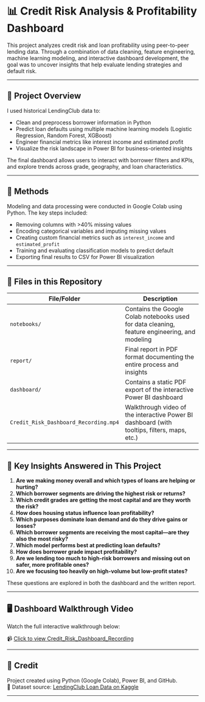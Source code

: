 # 📊 Credit Risk Analysis & Profitability Dashboard

This project analyzes credit risk and loan profitability using peer-to-peer lending data. Through a combination of data cleaning, feature engineering, machine learning modeling, and interactive dashboard development, the goal was to uncover insights that help evaluate lending strategies and default risk.

---

## 🧠 Project Overview

I used historical LendingClub data to:

- Clean and preprocess borrower information in Python
- Predict loan defaults using multiple machine learning models (Logistic Regression, Random Forest, XGBoost)
- Engineer financial metrics like interest income and estimated profit
- Visualize the risk landscape in Power BI for business-oriented insights

The final dashboard allows users to interact with borrower filters and KPIs, and explore trends across grade, geography, and loan characteristics.

---

## 🧪 Methods

Modeling and data processing were conducted in Google Colab using Python. The key steps included:

- Removing columns with >40% missing values
- Encoding categorical variables and imputing missing values
- Creating custom financial metrics such as `interest_income` and `estimated_profit`
- Training and evaluating classification models to predict default
- Exporting final results to CSV for Power BI visualization

---

## 📁 Files in this Repository

| File/Folder                        | Description |
|-----------------------------------|-------------|
| `notebooks/`                      | Contains the Google Colab notebooks used for data cleaning, feature engineering, and modeling |
| `report/`                         | Final report in PDF format documenting the entire process and insights |
| `dashboard/`                      | Contains a static PDF export of the interactive Power BI dashboard |
| `Credit_Risk_Dashboard_Recording.mp4` | Walkthrough video of the interactive Power BI dashboard (with tooltips, filters, maps, etc.) |

---

## 📌 Key Insights Answered in This Project

1. **Are we making money overall and which types of loans are helping or hurting?**  
2. **Which borrower segments are driving the highest risk or returns?**  
3. **Which credit grades are getting the most capital and are they worth the risk?**  
4. **How does housing status influence loan profitability?**  
5. **Which purposes dominate loan demand and do they drive gains or losses?**  
6. **Which borrower segments are receiving the most capital—are they also the most risky?**  
7. **Which model performs best at predicting loan defaults?**  
8. **How does borrower grade impact profitability?**  
9. **Are we lending too much to high-risk borrowers and missing out on safer, more profitable ones?**  
10. **Are we focusing too heavily on high-volume but low-profit states?**  

These questions are explored in both the dashboard and the written report.

---

## 🖥 Dashboard Walkthrough Video

Watch the full interactive walkthrough below:

📹 [Click to view Credit_Risk_Dashboard_Recording](./media/Credit_Risk_Dashboard_Recording.mp4)

---

## 🧾 Credit

Project created using Python (Google Colab), Power BI, and GitHub.  
📂 Dataset source: [LendingClub Loan Data on Kaggle](https://www.kaggle.com/datasets/wordsforthewise/lending-club)

---

